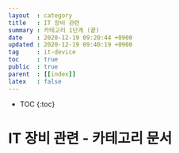```yaml
---
layout  : category
title   : IT 장비 관련 
summary : 카테고리 1단계 (끝)
date    : 2020-12-19 09:20:44 +0900
updated : 2020-12-19 09:40:19 +0900
tag     : it-device 
toc     : true
public  : true
parent  : [[index]] 
latex   : false
---
```

* TOC
{:toc}

# IT 장비 관련 - 카테고리 문서 
